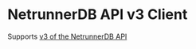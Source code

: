 # NetrunnerDB API v3 Client

Supports [v3 of the NetrunnerDB API](https://api-preview.netrunnerdb.com/api/docs)
